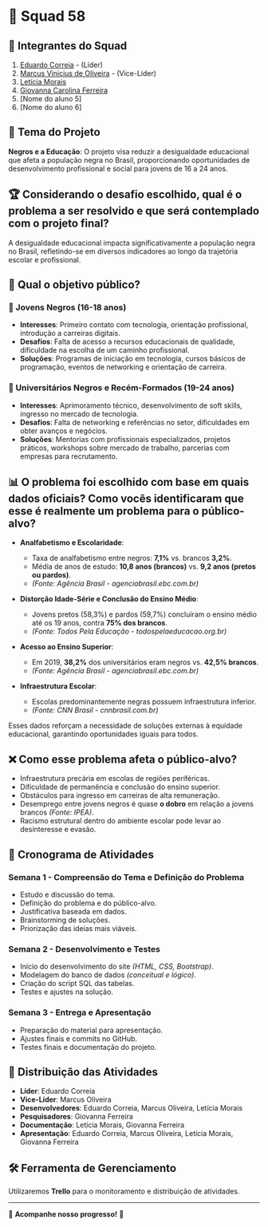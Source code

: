 # 📌 Squad 58

## 👥 Integrantes do Squad

1. [Eduardo Correia](https://github.com/NzkYZY) - (Líder)
2. [Marcus Vinicius de Oliveira](https://github.com/Vinny-Oliver) - (Vice-Líder)
3. [Letícia Morais](https://github.com/LeleCastanheira)
4. [Giovanna Carolina Ferreira](https://github.com/Giovanna-05)
5. [Nome do aluno 5]
6. [Nome do aluno 6]

## 🎯 Tema do Projeto

**Negros e a Educação**: O projeto visa reduzir a desigualdade educacional que afeta a população negra no Brasil, proporcionando oportunidades de desenvolvimento profissional e social para jovens de 16 a 24 anos.

## 🏆 Considerando o desafio escolhido, qual é o problema a ser resolvido e que será contemplado com o projeto final?

A desigualdade educacional impacta significativamente a população negra no Brasil, refletindo-se em diversos indicadores ao longo da trajetória escolar e profissional.

## 🎯 Qual o objetivo público?

### 📌 Jovens Negros (16-18 anos)
- **Interesses**: Primeiro contato com tecnologia, orientação profissional, introdução a carreiras digitais.
- **Desafios**: Falta de acesso a recursos educacionais de qualidade, dificuldade na escolha de um caminho profissional.
- **Soluções**: Programas de iniciação em tecnologia, cursos básicos de programação, eventos de networking e orientação de carreira.

### 📌 Universitários Negros e Recém-Formados (19-24 anos)
- **Interesses**: Aprimoramento técnico, desenvolvimento de soft skills, ingresso no mercado de tecnologia.
- **Desafios**: Falta de networking e referências no setor, dificuldades em obter avanços e negócios.
- **Soluções**: Mentorias com profissionais especializados, projetos práticos, workshops sobre mercado de trabalho, parcerias com empresas para recrutamento.

## 📊 O problema foi escolhido com base em quais dados oficiais? Como vocês identificaram que esse é realmente um problema para o público-alvo? 

- **Analfabetismo e Escolaridade**:
  - Taxa de analfabetismo entre negros: **7,1%** vs. brancos **3,2%**.
  - Média de anos de estudo: **10,8 anos (brancos)** vs. **9,2 anos (pretos ou pardos)**.
  - *(Fonte: Agência Brasil - agenciabrasil.ebc.com.br)*

- **Distorção Idade-Série e Conclusão do Ensino Médio**:
  - Jovens pretos (58,3%) e pardos (59,7%) concluíram o ensino médio até os 19 anos, contra **75% dos brancos**.
  - *(Fonte: Todos Pela Educação - todospelaeducacao.org.br)*

- **Acesso ao Ensino Superior**:
  - Em 2019, **38,2%** dos universitários eram negros vs. **42,5% brancos**.
  - *(Fonte: Agência Brasil - agenciabrasil.ebc.com.br)*

- **Infraestrutura Escolar**:
  - Escolas predominantemente negras possuem infraestrutura inferior.
  - *(Fonte: CNN Brasil - cnnbrasil.com.br)*

Esses dados reforçam a necessidade de soluções externas à equidade educacional, garantindo oportunidades iguais para todos.

## ❌ Como esse problema afeta o público-alvo?

- Infraestrutura precária em escolas de regiões periféricas.
- Dificuldade de permanência e conclusão do ensino superior.
- Obstáculos para ingresso em carreiras de alta remuneração.
- Desemprego entre jovens negros é quase **o dobro** em relação a jovens brancos *(Fonte: IPEA)*.
- Racismo estrutural dentro do ambiente escolar pode levar ao desinteresse e evasão.

## 📅 Cronograma de Atividades

### Semana 1 - Compreensão do Tema e Definição do Problema
- Estudo e discussão do tema.
- Definição do problema e do público-alvo.
- Justificativa baseada em dados.
- Brainstorming de soluções.
- Priorização das ideias mais viáveis.

### Semana 2 - Desenvolvimento e Testes
- Início do desenvolvimento do site *(HTML, CSS, Bootstrap)*.
- Modelagem do banco de dados *(conceitual e lógico)*.
- Criação do script SQL das tabelas.
- Testes e ajustes na solução.

### Semana 3 - Entrega e Apresentação
- Preparação do material para apresentação.
- Ajustes finais e commits no GitHub.
- Testes finais e documentação do projeto.

## 📌 Distribuição das Atividades

- **Líder**: Eduardo Correia
- **Vice-Líder**: Marcus Oliveira
- **Desenvolvedores**: Eduardo Correia, Marcus Oliveira, Letícia Morais
- **Pesquisadores**: Giovanna Ferreira
- **Documentação**: Letícia Morais, Giovanna Ferreira
- **Apresentação**: Eduardo Correia, Marcus Oliveira, Letícia Morais, Giovanna Ferreira

## 🛠️ Ferramenta de Gerenciamento

Utilizaremos **Trello** para o monitoramento e distribuição de atividades.

---

📌 **Acompanhe nosso progresso!** 🚀


